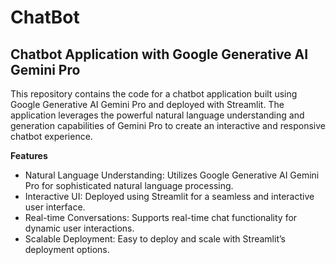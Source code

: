 # ChatBot
## Chatbot Application with Google Generative AI Gemini Pro
This repository contains the code for a chatbot application built using Google Generative AI Gemini Pro and deployed with Streamlit. The application leverages the powerful natural language understanding and generation capabilities of Gemini Pro to create an interactive and responsive chatbot experience.

**Features**
- Natural Language Understanding: Utilizes Google Generative AI Gemini Pro for sophisticated natural language processing.
- Interactive UI: Deployed using Streamlit for a seamless and interactive user interface.
- Real-time Conversations: Supports real-time chat functionality for dynamic user interactions.
- Scalable Deployment: Easy to deploy and scale with Streamlit’s deployment options.
